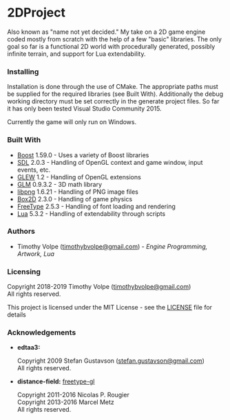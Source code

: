 <h1>2DProject</h1>

<p>Also known as "name not yet decided." My take on a 2D game engine coded mostly from scratch with the help of a few "basic" libraries. The only goal so far is a functional 2D world with procedurally generated, possibly infinite terrain, and support for Lua extendability.</p>

<h3>Installing</h3>

Installation is done through the use of CMake. The appropriate paths must be supplied for the required libraries (see Built With). Additionally the debug working directory must be set correctly in the generate project files. So far it has only been tested Visual Studio Community 2015.

Currently the game will only run on Windows. 

<h3>Built With</h3>

<ul>
	<li><a href="https://www.boost.org/">Boost</a> 1.59.0 - Uses a variety of Boost libraries</li>
	<li><a href="https://www.libsdl.org/index.php">SDL</a> 2.0.3 - Handling of OpenGL context and game window, input events, etc.</li>
	<li><a href="http://glew.sourceforge.net/">GLEW</a> 1.2 - Handling of OpenGL extensions</li>
	<li><a href="https://glm.g-truc.net/0.9.9/index.html">GLM</a> 0.9.3.2 - 3D math library</li>
	<li><a href="http://www.libpng.org/pub/png/libpng.html">libpng</a> 1.6.21 - Handling of PNG image files</li>
	<li><a href="https://box2d.org/">Box2D</a> 2.3.0 - Handling of game physics</li>
	<li><a href="https://www.freetype.org/">FreeType</a> 2.5.3 - Handling of font loading and rendering</li>
	<li><a href="https://www.lua.org/">Lua</a> 5.3.2 - Handling of extendability through scripts</li>
</ul>

<h3>Authors</h3>

<ul>
	<li>Timothy Volpe (<a href="mailto:timothybvolpe@gmail.com">timothybvolpe@gmail.com</a>) - <i>Engine Programming, Artwork, Lua</i></li>
</ul>

<h3>Licensing</h3>

<p>Copyright 2018-2019 Timothy Volpe (<a href="mailto:timothybvolpe@gmail.com">timothybvolpe@gmail.com</a>)<br/>All rights reserved.</p>

This project is licensed under the MIT License - see the [LICENSE](LICENSE) file for details

<h3>Acknowledgements</h3>
<ul>
	<li>
		<strong>edtaa3:</strong>
		<p>Copyright 2009 Stefan Gustavson (<a href="mailto:stefan.gustavson@gmail.com">stefan.gustavson@gmail.com</a>)<br/>All rights reserved.</p>
	</li>
	<li>
		<strong>distance-field:</strong>
		<a href="https://github.com/rougier/freetype-gl">freetype-gl</a>
		<p>Copyright 2011-2016 Nicolas P. Rougier<br/>Copyright 2013-2016 Marcel Metz<br/>All rights reserved.</p>
	</li>
</ul>
